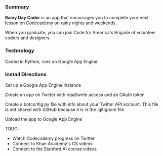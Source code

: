 <h3>Summary</h3>
<b>Rainy Day Coder</b> is an app that encourages you to complete your next lesson on Codecademy on rainy nights and weekends.

When you graduate, you can join Code for America's Brigade of volunteer coders and designers.

<h3>Technology</h3>
Coded in Python, runs on Google App Engine

<h3>Install Directions</h3>
Set up a Google App Engine instance

Create an app on Twitter with read/write access and an OAuth token

Create a botconfig.py file with info about your Twitter API account. This file is not shared with GitHub because it is in the .gitignore file

Upload the app to Google App Engine

TODO:
- Watch Codecademy progress on Twitter
- Connect to Khan Academy's CS videos
- Connect to the Stanford AI course videos
